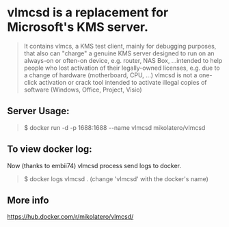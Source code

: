 # vlmcsd is a replacement for Microsoft's KMS server.

> It contains vlmcs, a KMS test client, mainly for debugging purposes, that also can "charge" a genuine KMS server
designed to run on an always-on or often-on device, e.g. router, NAS Box, ...intended to help people who lost activation of their legally-owned licenses, e.g. due to a change of hardware (motherboard, CPU, ...)
vlmcsd is not a one-click activation or crack tool intended to activate illegal copies of software (Windows, Office, Project, Visio)

## Server Usage:
> $ docker run -d -p 1688:1688 --name vlmcsd mikolatero/vlmcsd



## To view docker log:
Now (thanks to embii74) vlmcsd process send logs to docker.
> $ docker logs vlmcsd . (change 'vlmcsd' with the docker's name)

## More info
https://hub.docker.com/r/mikolatero/vlmcsd/
